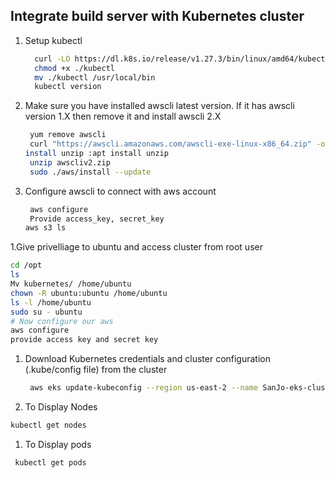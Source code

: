 ## Integrate build server with Kubernetes cluster 

1. Setup kubectl   
   ```sh 
     curl -LO https://dl.k8s.io/release/v1.27.3/bin/linux/amd64/kubectl
     chmod +x ./kubectl
     mv ./kubectl /usr/local/bin
     kubectl version
   ``` 

1. Make sure you have installed awscli latest version. If it has awscli version 1.X then remove it and install awscli 2.X  
    ```sh 
     yum remove awscli 
     curl "https://awscli.amazonaws.com/awscli-exe-linux-x86_64.zip" -o "awscliv2.zip"
    install unzip :apt install unzip
     unzip awscliv2.zip
     sudo ./aws/install --update
    ```

1. Configure awscli to connect with aws account  
    ```sh 
     aws configure
     Provide access_key, secret_key
    aws s3 ls
    ```

1.Give privelliage to ubuntu  and access cluster from  root user
```sh
cd /opt
ls
Mv kubernetes/ /home/ubuntu
chown -R ubuntu:ubuntu /home/ubuntu
ls -l /home/ubuntu
sudo su - ubuntu
# Now configure our aws
aws configure
provide access key and secret key
```

1. Download Kubernetes credentials and cluster configuration (.kube/config file) from the cluster  

   ```sh 
    aws eks update-kubeconfig --region us-east-2 --name SanJo-eks-cluster
   ```

  1. To Display Nodes

   ```sh
   kubectl get nodes
   ```

  1. To Display pods
  ```sh
   kubectl get pods
   ```
